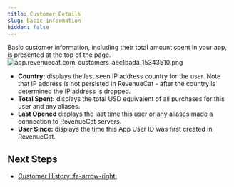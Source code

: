 ```yaml
---
title: Customer Details
slug: basic-information
hidden: false
---
```


Basic customer information, including their total amount spent in your app, is presented at the top of the page.
![](https://files.readme.io/f7d1978-app.revenuecat.com_customers_aec1bada_15343510.png "app.revenuecat.com_customers_aec1bada_15343510.png")

- **Country:** displays the last seen IP address country for the user. Note that IP address is not persisted in RevenueCat - after the country is determined the IP address is dropped.
- **Total Spent:** displays the total USD equivalent of all purchases for this user and any aliases.
- **Last Opened** displays the last time this user or any aliases made a connection to RevenueCat servers.
- **User Since:** displays the time this App User ID was first created in RevenueCat.

## Next Steps

- [Customer History :fa-arrow-right:](/docs/dashboard-and-metrics/customers-group/customer-history)
